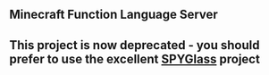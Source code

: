 ## Minecraft Function Language Server

## This project is now deprecated - you should prefer to use the excellent [SPYGlass](https://github.com/SPYGlassMC/SPYGlass) project

